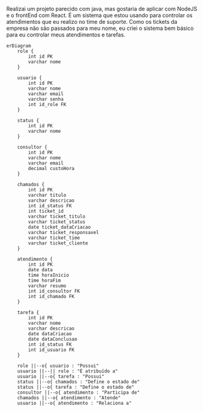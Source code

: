Realizai um projeto parecido com java, mas gostaria de aplicar com NodeJS e o frontEnd com React.
É um sistema que estou usando para controlar os atendimentos que eu realizo no time de suporte. 
Como os tickets da empresa não são passados para meu nome, eu criei o sistema bem básico para eu controlar meus atendimentos e tarefas. 


```mermaid
erDiagram
    role {
        int id PK
        varchar nome
    }
    
    usuario {
        int id PK
        varchar nome
        varchar email
        varchar senha
        int id_role FK
    }
    
    status {
        int id PK
        varchar nome
    }
    
    consultor {
        int id PK
        varchar nome
        varchar email
        decimal custoHora
    }
    
    chamados {
        int id PK
        varchar titulo
        varchar descricao
        int id_status FK
        int ticket_id
        varchar ticket_titulo
        varchar ticket_status
        date ticket_dataCriacao
        varchar ticket_responsavel
        varchar ticket_time
        varchar ticket_cliente
    }
    
    atendimento {
        int id PK
        date data
        time horaInicio
        time horaFim
        varchar resumo
        int id_consultor FK
        int id_chamado FK
    }
    
    tarefa {
        int id PK
        varchar nome
        varchar descricao
        date dataCriacao
        date dataConclusao
        int id_status FK
        int id_usuario FK
    }
    
    role ||--o{ usuario : "Possui"
    usuario ||--|| role : "É atribuído a"
    usuario ||--o{ tarefa : "Possui"
    status ||--o{ chamados : "Define o estado de"
    status ||--o{ tarefa : "Define o estado de"
    consultor ||--o{ atendimento : "Participa de"
    chamados ||--o{ atendimento : "Atende"
    usuario ||--o{ atendimento : "Relaciona a"
```


